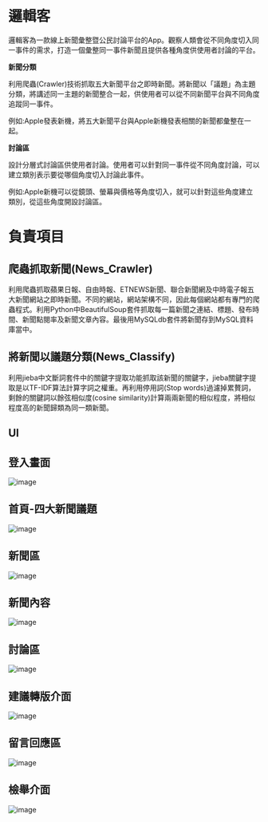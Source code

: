 邏輯客
==
邏輯客為一款線上新聞彙整暨公民討論平台的App。觀察人類會從不同角度切入同一事件的需求，打造一個彙整同一事件新聞且提供各種角度供使用者討論的平台。

__新聞分類__

利用爬蟲(Crawler)技術抓取五大新聞平台之即時新聞。將新聞以「議題」為主題分類，將講述同一主題的新聞整合一起，供使用者可以從不同新聞平台與不同角度追蹤同一事件。

例如:Apple發表新機，將五大新聞平台與Apple新機發表相關的新聞都彙整在一起。

__討論區__

設計分層式討論區供使用者討論。使用者可以針對同一事件從不同角度討論，可以建立類別表示要從哪個角度切入討論此事件。

例如:Apple新機可以從鏡頭、螢幕與價格等角度切入，就可以針對這些角度建立類別，從這些角度開設討論區。

負責項目
==
爬蟲抓取新聞(News_Crawler)
---
利用爬蟲抓取蘋果日報、自由時報、ETNEWS新聞、聯合新聞網及中時電子報五大新聞網站之即時新聞。不同的網站，網站架構不同，因此每個網站都有專門的爬蟲程式。利用Python中BeautifulSoup套件抓取每一篇新聞之連結、標題、發布時間、新聞點閱率及新聞文章內容。最後用MySQLdb套件將新聞存到MySQL資料庫當中。

將新聞以議題分類(News_Classify)
---
利用jieba中文斷詞套件中的關鍵字提取功能抓取該新聞的關鍵字，jieba關鍵字提取是以TF-IDF算法計算字詞之權重。再利用停用詞(Stop words)過濾掉累贅詞，剩餘的關鍵詞以餘弦相似度(cosine similarity)計算兩兩新聞的相似程度，將相似程度高的新聞歸類為同一類新聞。

UI
---
登入畫面
---
![image](https://github.com/tingnli6603/Logic/blob/master/Layout/2017-09-09%20(1).png)

首頁-四大新聞議題
---
![image](https://github.com/tingnli6603/Logic/blob/master/Layout/2017-09-09%20(2).png)

新聞區
---
![image](https://github.com/tingnli6603/Logic/blob/master/Layout/2017-09-09%20(3).png)

新聞內容
---
![image](https://github.com/tingnli6603/Logic/blob/master/Layout/2017-09-09%20(4).png)

討論區
---
![image](https://github.com/tingnli6603/Logic/blob/master/Layout/2017-09-09%20(5).png)

建議轉版介面
---
![image](https://github.com/tingnli6603/Logic/blob/master/Layout/2017-09-09%20(6).png)

留言回應區
---
![image](https://github.com/tingnli6603/Logic/blob/master/Layout/2017-09-09%20(7).png)

檢舉介面
---
![image](https://github.com/tingnli6603/Logic/blob/master/Layout/2017-09-09%20(8).png)
